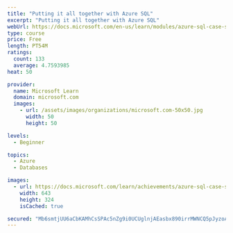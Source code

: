 ```yaml
---
title: "Putting it all together with Azure SQL"
excerpt: "Putting it all together with Azure SQL"
webUrl: https://docs.microsoft.com/en-us/learn/modules/azure-sql-case-studies/
type: course
price: Free
length: PT54M
ratings:
  count: 133
  average: 4.7593985
heat: 50

provider:
  name: Microsoft Learn
  domain: microsoft.com
  images:
    - url: /assets/images/organizations/microsoft.com-50x50.jpg
      width: 50
      height: 50

levels:
  - Beginner

topics:
  - Azure
  - Databases

images:
  - url: https://docs.microsoft.com/learn/achievements/azure-sql-case-studies-social.png
    width: 643
    height: 324
    isCached: true

secured: "Mb6smtjUU6aCbKAMhCsSPAc5nZg9i0UCUglnjAEasbx890irrMWNCQ5pJyzoAKlbAWxWBIyFzWZjSMUGxnwkZfS2tllMoPkX/bqvUEke43AL59MRQeGeItBA4277/8wg6B3Tk9xSNTrZshC59bAi+h7Kbq2oqOG6NHv/M/u/o58OTN1LcOyEi8tuh0hpBzOVe2GUMrcq79fxWZRv6ej8MtNtUXXbqTQuWeHIzP1052FOd8RXPYBssG3X8KzJD02UZ4D2AUZfysbg/Ey3xEh9uJI77Wfo2834ya6A/oS8sFltGnVwUkBk+jkCiO2d+Cbsa1uLZofaBtBUjfjqdTMOeRaK33bVT5eVhTMyYLpeF/QvaPYqajSYly7fyoj3B1559iAx4wOoCc6oWKSrzhGXOrCBjtAp0otsDJTXJEY0G7Y=;hy19fCMdDX9PSsAy1pR9Iw=="
---
```


